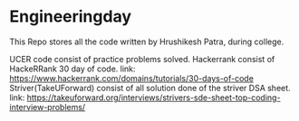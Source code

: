 # Engineeringday

This Repo stores all the code written by Hrushikesh Patra, during college.

UCER code consist of practice problems solved.
Hackerrank consist of HackeRRank 30 day of code. link: https://www.hackerrank.com/domains/tutorials/30-days-of-code
Striver(TakeUForward) consist of all solution done of the striver DSA sheet. link: https://takeuforward.org/interviews/strivers-sde-sheet-top-coding-interview-problems/
